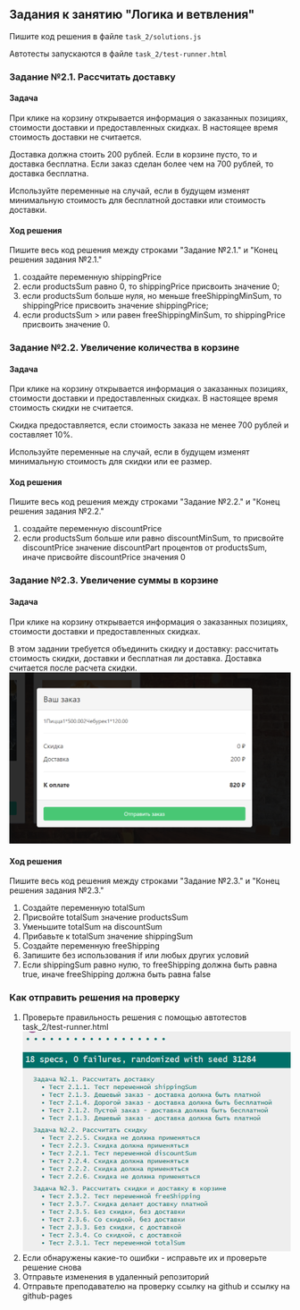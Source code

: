## Задания к занятию "Логика и ветвления"
Пишите код решения в файле `task_2/solutions.js`

Автотесты запускаются в файле `task_2/test-runner.html`

### Задание №2.1. Рассчитать доставку
#### Задача
При клике на корзину открывается информация о заказанных позициях, 
стоимости доставки и предоставленных скидках.
В настоящее время стоимость доставки не считается.

Доставка должна стоить 200 рублей.
Если в корзине пусто, то и доставка бесплатна.
Если заказ сделан более чем на 700 рублей, то доставка бесплатна.

Используйте переменные на случай, если в будущем изменят минимальную 
стоимость для бесплатной доставки или стоимость доставки.

#### Ход решения
Пишите весь код решения между строками 
"Задание №2.1." и 
"Конец решения задания №2.1."
1. создайте переменную shippingPrice
2. если productsSum равно 0, то shippingPrice присвоить значение 0;
3. если productsSum больше нуля, но меньше freeShippingMinSum, 
то shippingPrice присвоить значение shippingPrice;
4. если productsSum > или равен freeShippingMinSum, 
то shippingPrice присвоить значение 0.

### Задание №2.2. Увеличение количества в корзине
#### Задача
При клике на корзину открывается информация о заказанных позициях, 
стоимости доставки и предоставленных скидках.
В настоящее время стоимость скидки не считается.

Скидка предоставляется, если стоимость заказа не менее 700 рублей и составляет 10%.

Используйте переменные на случай, если в будущем изменят минимальную 
стоимость для скидки или ее размер.

#### Ход решения
Пишите весь код решения между строками 
"Задание №2.2." и 
"Конец решения задания №2.2."
1. создайте переменную discountPrice
2. если productsSum больше или равно discountMinSum,
то присвойте discountPrice значение discountPart процентов от productsSum,
иначе присвойте discountPrice значения 0

### Задание №2.3. Увеличение суммы в корзине
#### Задача
При клике на корзину открывается информация о заказанных позициях, 
стоимости доставки и предоставленных скидках.

В этом задании требуется объединить скидку и доставку: 
рассчитать стоимость скидки,  доставки и бесплатная ли доставка.
Доставка считается после расчета скидки.
![](../readme-img/task_2/cart.png)

#### Ход решения
Пишите весь код решения между строками
"Задание №2.3." и 
"Конец решения задания №2.3."
1. Создайте переменную totalSum
2. Присвойте totalSum значение productsSum
3. Уменьшите totalSum на discountSum
4. Прибавьте к totalSum значение shippingSum
5. Создайте переменную freeShipping
6. Запишите без использования if или любых других условий
7. Если shippingSum равно нулю, 
то freeShipping должна быть равна true, 
иначе freeShipping должна быть равна false

### Как отправить решения на проверку
1. Проверьте правильность решения с помощью автотестов task_2/test-runner.html
![](../readme-img/task_2/test-success.png)
2. Если обнаружены какие-то ошибки - исправьте их и проверьте решение снова
3. Отправьте изменения в удаленный репозиторий
4. Отправьте преподавателю на проверку ссылку на github и ссылку на github-pages 
